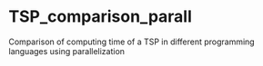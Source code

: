 # TSP_comparison_parall
Comparison of computing time of a TSP in different programming languages using parallelization
